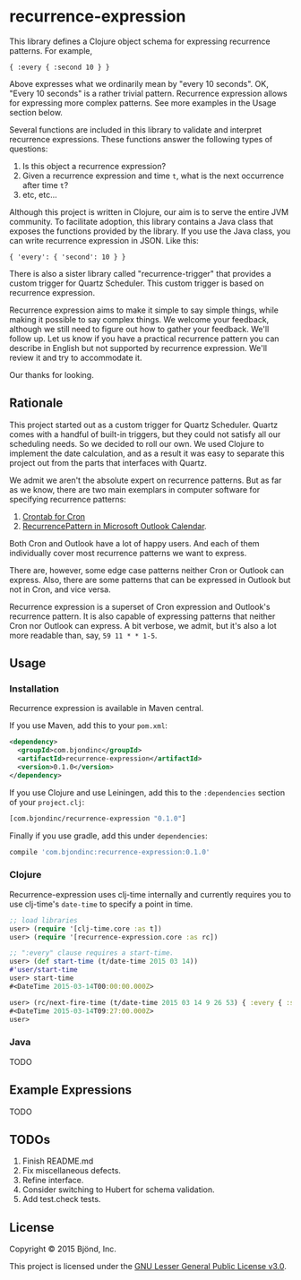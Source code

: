 # recurrence-expression

This library defines a Clojure object schema for expressing recurrence
patterns.  For example,

```
{ :every { :second 10 } }
```
Above expresses what we ordinarily mean by "every 10 seconds".  OK, "Every
10 seconds" is a rather trivial pattern.  Recurrence expression allows
for expressing more complex patterns.  See more examples in the Usage
section below.

Several functions are included in this library to validate and
interpret recurrence expressions.  These functions answer the
following types of questions:

1. Is this object a recurrence expression?
2. Given a recurrence expression and time `t`, what is the next
occurrence after time `t`?
3. etc, etc...

Although this project is written in Clojure, our aim is to serve the
entire JVM community.  To facilitate adoption, this library contains a
Java class that exposes the functions provided by the library.
If you use the Java class, you can write recurrence expression in
JSON.  Like this:

```
{ 'every': { 'second': 10 } }
```
There is also a sister library called "recurrence-trigger" that
provides a custom trigger for Quartz Scheduler.  This custom trigger
is based on recurrence expression.

Recurrence expression aims to make it simple to say simple things,
while making it possible to say complex things.  We welcome your
feedback, although we still need to figure out how to gather your
feedback.  We'll follow up.  Let us know if you have a practical
recurrence pattern you can describe in English but not supported by
recurrence expression.  We'll review it and try to accommodate it.

Our thanks for looking.

## Rationale

This project started out as a custom trigger for Quartz Scheduler.
Quartz comes with a handful of built-in triggers, but they could not
satisfy all our scheduling needs.  So we decided to roll our own.  We
used Clojure to implement the date calculation, and as a result it was
easy to separate this project out from the parts that interfaces with
Quartz.

We admit we aren't the absolute expert on recurrence patterns.  But as
far as we know, there are two main exemplars in computer software for
specifying recurrence patterns:

1. [Crontab for Cron](http://crontab.org)
2. [RecurrencePattern in Microsoft Outlook Calendar](https://msdn.microsoft.com/en-us/library/microsoft.office.interop.outlook.recurrencepattern(v=office.15).aspx).

Both Cron and Outlook have a lot of happy users.  And each of them
individually cover most recurrence patterns we want to express.

There are, however, some edge case patterns neither Cron or Outlook
can express.  Also, there are some patterns that can be expressed in
Outlook but not in Cron, and vice versa.

Recurrence expression is a superset of Cron expression and Outlook's
recurrence pattern.  It is also capable of expressing patterns that
neither Cron nor Outlook can express.  A bit verbose, we admit, but
it's also a lot more readable than, say, `59 11 * * 1-5`.

## Usage

### Installation

Recurrence expression is available in Maven central.

If you use Maven, add this to your `pom.xml`:

```xml
<dependency>
  <groupId>com.bjondinc</groupId>
  <artifactId>recurrence-expression</artifactId>
  <version>0.1.0</version>
</dependency>
```

If you use Clojure and use Leiningen, add this to the `:dependencies`
section of your `project.clj`:

```clojure
[com.bjondinc/recurrence-expression "0.1.0"]
```

Finally if you use gradle, add this under `dependencies`:

```gradle
compile 'com.bjondinc:recurrence-expression:0.1.0'
```

### Clojure

Recurrence-expression uses clj-time internally and currently requires you to use
clj-time's `date-time` to specify a point in time.

```clojure
;; load libraries
user> (require '[clj-time.core :as t])
user> (require '[recurrence-expression.core :as rc])

;; ":every" clause requires a start-time.
user> (def start-time (t/date-time 2015 03 14))
#'user/start-time
user> start-time
#<DateTime 2015-03-14T00:00:00.000Z>

user> (rc/next-fire-time (t/date-time 2015 03 14 9 26 53) { :every { :second 10 }} start-time)
#<DateTime 2015-03-14T09:27:00.000Z>
user>
```
### Java

TODO

## Example Expressions

TODO

## TODOs

1. Finish README.md
1. Fix miscellaneous defects.
1. Refine interface.
1. Consider switching to Hubert for schema validation.
1. Add test.check tests.

## License

Copyright &copy; 2015 Bjönd, Inc.

This project is licensed under the [GNU Lesser General Public License v3.0][license].

[license]: http://www.gnu.org/licenses/lgpl-3.0.txt
